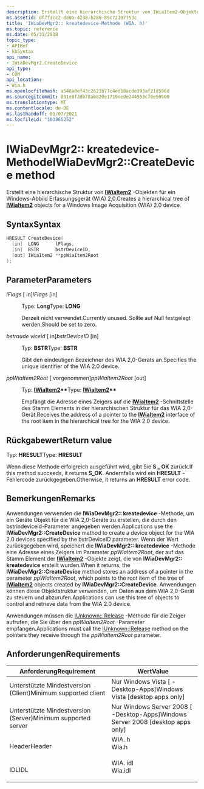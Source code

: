 ```yaml
---
description: Erstellt eine hierarchische Struktur von IWiaItem2-Objekten für ein Windows-Abbild Erfassungsgerät (WIA) 2,0.
ms.assetid: df7f3cc2-da0a-4238-b280-89c72107753c
title: 'IWiaDevMgr2:: kreatedevice-Methode (WIA. h)'
ms.topic: reference
ms.date: 05/31/2018
topic_type:
- APIRef
- kbSyntax
api_name:
- IWiaDevMgr2.CreateDevice
api_type:
- COM
api_location:
- Wia.h
ms.openlocfilehash: a548a0ef43c2621b77c4ed10acde393af21d596d
ms.sourcegitcommit: 831e8f3db78ab820e1710cede244553c70e50500
ms.translationtype: MT
ms.contentlocale: de-DE
ms.lasthandoff: 01/07/2021
ms.locfileid: "103865252"
---
```

# <a name="iwiadevmgr2createdevice-method"></a><span data-ttu-id="13417-103">IWiaDevMgr2:: kreatedevice-Methode</span><span class="sxs-lookup"><span data-stu-id="13417-103">IWiaDevMgr2::CreateDevice method</span></span>

<span data-ttu-id="13417-104">Erstellt eine hierarchische Struktur von [**IWiaItem2**](-wia-iwiaitem2.md) -Objekten für ein Windows-Abbild Erfassungsgerät (WIA) 2,0.</span><span class="sxs-lookup"><span data-stu-id="13417-104">Creates a hierarchical tree of [**IWiaItem2**](-wia-iwiaitem2.md) objects for a Windows Image Acquisition (WIA) 2.0 device.</span></span>

## <a name="syntax"></a><span data-ttu-id="13417-105">Syntax</span><span class="sxs-lookup"><span data-stu-id="13417-105">Syntax</span></span>


```C++
HRESULT CreateDevice(
  [in]  LONG      lFlags,
  [in]  BSTR      bstrDeviceID,
  [out] IWiaItem2 **ppWiaItem2Root
);
```



## <a name="parameters"></a><span data-ttu-id="13417-106">Parameter</span><span class="sxs-lookup"><span data-stu-id="13417-106">Parameters</span></span>

<dl> <dt>

<span data-ttu-id="13417-107">*lFlags* \[ in\]</span><span class="sxs-lookup"><span data-stu-id="13417-107">*lFlags* \[in\]</span></span>
</dt> <dd>

<span data-ttu-id="13417-108">Type: **Long**</span><span class="sxs-lookup"><span data-stu-id="13417-108">Type: **LONG**</span></span>

<span data-ttu-id="13417-109">Derzeit nicht verwendet.</span><span class="sxs-lookup"><span data-stu-id="13417-109">Currently unused.</span></span> <span data-ttu-id="13417-110">Sollte auf Null festgelegt werden.</span><span class="sxs-lookup"><span data-stu-id="13417-110">Should be set to zero.</span></span>

</dd> <dt>

<span data-ttu-id="13417-111">*bstraude viceid* \[ in\]</span><span class="sxs-lookup"><span data-stu-id="13417-111">*bstrDeviceID* \[in\]</span></span>
</dt> <dd>

<span data-ttu-id="13417-112">Typ: **BSTR**</span><span class="sxs-lookup"><span data-stu-id="13417-112">Type: **BSTR**</span></span>

<span data-ttu-id="13417-113">Gibt den eindeutigen Bezeichner des WIA 2,0-Geräts an.</span><span class="sxs-lookup"><span data-stu-id="13417-113">Specifies the unique identifier of the WIA 2.0 device.</span></span>

</dd> <dt>

<span data-ttu-id="13417-114">*ppWiaItem2Root* \[ vorgenommen\]</span><span class="sxs-lookup"><span data-stu-id="13417-114">*ppWiaItem2Root* \[out\]</span></span>
</dt> <dd>

<span data-ttu-id="13417-115">Typ: **[ **IWiaItem2**](-wia-iwiaitem2.md)\*\***</span><span class="sxs-lookup"><span data-stu-id="13417-115">Type: **[**IWiaItem2**](-wia-iwiaitem2.md)\*\***</span></span>

<span data-ttu-id="13417-116">Empfängt die Adresse eines Zeigers auf die [**IWiaItem2**](-wia-iwiaitem2.md) -Schnittstelle des Stamm Elements in der hierarchischen Struktur für das WIA 2,0-Gerät.</span><span class="sxs-lookup"><span data-stu-id="13417-116">Receives the address of a pointer to the [**IWiaItem2**](-wia-iwiaitem2.md) interface of the root item in the hierarchical tree for the WIA 2.0 device.</span></span>

</dd> </dl>

## <a name="return-value"></a><span data-ttu-id="13417-117">Rückgabewert</span><span class="sxs-lookup"><span data-stu-id="13417-117">Return value</span></span>

<span data-ttu-id="13417-118">Typ: **HRESULT**</span><span class="sxs-lookup"><span data-stu-id="13417-118">Type: **HRESULT**</span></span>

<span data-ttu-id="13417-119">Wenn diese Methode erfolgreich ausgeführt wird, gibt Sie **S \_ OK** zurück.</span><span class="sxs-lookup"><span data-stu-id="13417-119">If this method succeeds, it returns **S\_OK**.</span></span> <span data-ttu-id="13417-120">Andernfalls wird ein **HRESULT** -Fehlercode zurückgegeben.</span><span class="sxs-lookup"><span data-stu-id="13417-120">Otherwise, it returns an **HRESULT** error code.</span></span>

## <a name="remarks"></a><span data-ttu-id="13417-121">Bemerkungen</span><span class="sxs-lookup"><span data-stu-id="13417-121">Remarks</span></span>

<span data-ttu-id="13417-122">Anwendungen verwenden die **IWiaDevMgr2:: kreatedevice** -Methode, um ein Geräte Objekt für die WIA 2,0-Geräte zu erstellen, die durch den bstrindeviceid-Parameter angegeben werden.</span><span class="sxs-lookup"><span data-stu-id="13417-122">Applications use the **IWiaDevMgr2::CreateDevice** method to create a device object for the WIA 2.0 devices specified by the bstrDeviceID parameter.</span></span> <span data-ttu-id="13417-123">Wenn der Wert zurückgegeben wird, speichert die **IWiaDevMgr2:: kreatedevice** -Methode eine Adresse eines Zeigers im Parameter *ppWiaItem2Root*, der auf das Stamm Element der [**IWiaItem2**](-wia-iwiaitem2.md) -Objekte zeigt, die von **IWiaDevMgr2:: kreatedevice** erstellt wurden.</span><span class="sxs-lookup"><span data-stu-id="13417-123">When it returns, the **IWiaDevMgr2::CreateDevice** method stores an address of a pointer in the parameter *ppWiaItem2Root*, which points to the root item of the tree of [**IWiaItem2**](-wia-iwiaitem2.md) objects created by **IWiaDevMgr2::CreateDevice**.</span></span> <span data-ttu-id="13417-124">Anwendungen können diese Objektstruktur verwenden, um Daten aus dem WIA 2,0-Gerät zu steuern und abzurufen.</span><span class="sxs-lookup"><span data-stu-id="13417-124">Applications can use this tree of objects to control and retrieve data from the WIA 2.0 device.</span></span>

<span data-ttu-id="13417-125">Anwendungen müssen die [IUnknown:: Release](/windows/win32/api/unknwn/nf-unknwn-iunknown-release) -Methode für die Zeiger aufrufen, die Sie über den *ppWiaItem2Root* -Parameter empfangen.</span><span class="sxs-lookup"><span data-stu-id="13417-125">Applications must call the [IUnknown::Release](/windows/win32/api/unknwn/nf-unknwn-iunknown-release) method on the pointers they receive through the *ppWiaItem2Root* parameter.</span></span>

## <a name="requirements"></a><span data-ttu-id="13417-126">Anforderungen</span><span class="sxs-lookup"><span data-stu-id="13417-126">Requirements</span></span>



| <span data-ttu-id="13417-127">Anforderung</span><span class="sxs-lookup"><span data-stu-id="13417-127">Requirement</span></span> | <span data-ttu-id="13417-128">Wert</span><span class="sxs-lookup"><span data-stu-id="13417-128">Value</span></span> |
|-------------------------------------|------------------------------------------------------------------------------------|
| <span data-ttu-id="13417-129">Unterstützte Mindestversion (Client)</span><span class="sxs-lookup"><span data-stu-id="13417-129">Minimum supported client</span></span><br/> | <span data-ttu-id="13417-130">Nur Windows Vista \[ -Desktop-Apps\]</span><span class="sxs-lookup"><span data-stu-id="13417-130">Windows Vista \[desktop apps only\]</span></span><br/>                                     |
| <span data-ttu-id="13417-131">Unterstützte Mindestversion (Server)</span><span class="sxs-lookup"><span data-stu-id="13417-131">Minimum supported server</span></span><br/> | <span data-ttu-id="13417-132">Nur Windows Server 2008 \[ -Desktop-Apps\]</span><span class="sxs-lookup"><span data-stu-id="13417-132">Windows Server 2008 \[desktop apps only\]</span></span><br/>                               |
| <span data-ttu-id="13417-133">Header</span><span class="sxs-lookup"><span data-stu-id="13417-133">Header</span></span><br/>                   | <dl> <span data-ttu-id="13417-134"><dt>WIA. h</dt></span><span class="sxs-lookup"><span data-stu-id="13417-134"><dt>Wia.h</dt></span></span> </dl>   |
| <span data-ttu-id="13417-135">IDL</span><span class="sxs-lookup"><span data-stu-id="13417-135">IDL</span></span><br/>                      | <dl> <span data-ttu-id="13417-136"><dt>WIA. idl</dt></span><span class="sxs-lookup"><span data-stu-id="13417-136"><dt>Wia.idl</dt></span></span> </dl> |



 

 
